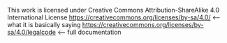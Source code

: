 This work is licensed under Creative Commons Attribution-ShareAlike 4.0 International License
https://creativecommons.org/licenses/by-sa/4.0/ <-- what it is basically saying
https://creativecommons.org/licenses/by-sa/4.0/legalcode <-- full documentation
